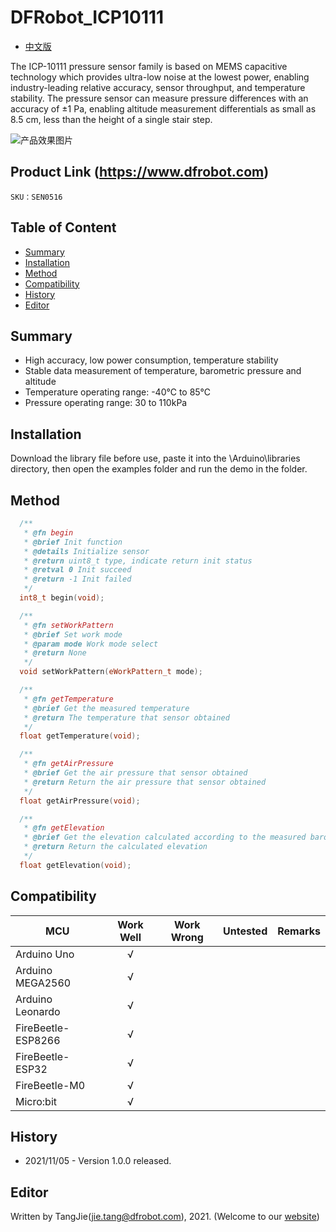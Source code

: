 # DFRobot_ICP10111
- [中文版](./README_CN.md)

The ICP-10111 pressure sensor family is based on MEMS capacitive technology which provides ultra-low noise at the lowest power, enabling industry-leading relative accuracy, sensor throughput, and temperature stability. The pressure sensor can measure pressure differences with an accuracy of ±1 Pa, enabling altitude measurement differentials as small as 8.5 cm, less than the height of a single stair step.

![产品效果图片](./resources/images/SEN0516.png)


## Product Link (https://www.dfrobot.com)

    SKU：SEN0516

## Table of Content 

  * [Summary](#Summary)
  * [Installation](#Installation)
  * [Method](#Method)
  * [Compatibility](#Compatibility)
  * [History](#History)
  * [Editor](#Editor)

## Summary

* High accuracy, low power consumption, temperature stability
* Stable data measurement of temperature, barometric pressure and altitude
* Temperature operating range: -40℃ to 85℃
* Pressure operating range: 30 to 110kPa

## Installation

Download the library file before use, paste it into the \Arduino\libraries directory, then open the examples folder and run the demo in the folder.

## Method

```C++
  /**
   * @fn begin
   * @brief Init function
   * @details Initialize sensor
   * @return uint8_t type, indicate return init status
   * @retval 0 Init succeed
   * @return -1 Init failed
   */
  int8_t begin(void);

  /**
   * @fn setWorkPattern
   * @brief Set work mode
   * @param mode Work mode select
   * @return None
   */
  void setWorkPattern(eWorkPattern_t mode);

  /**
   * @fn getTemperature
   * @brief Get the measured temperature 
   * @return The temperature that sensor obtained
   */
  float getTemperature(void);

  /**
   * @fn getAirPressure
   * @brief Get the air pressure that sensor obtained
   * @return Return the air pressure that sensor obtained
   */
  float getAirPressure(void);

  /**
   * @fn getElevation
   * @brief Get the elevation calculated according to the measured barometric pressure
   * @return Return the calculated elevation
   */
  float getElevation(void);
```

## Compatibility
MCU                | Work Well    | Work Wrong   | Untested    | Remarks
------------------ | :----------: | :----------: | :---------: | :----:
Arduino Uno        |      √       |              |             |
Arduino MEGA2560   |      √       |              |             |
Arduino Leonardo   |      √       |              |             |
FireBeetle-ESP8266 |      √       |              |             |
FireBeetle-ESP32   |      √       |              |             |
FireBeetle-M0      |      √       |              |             |
Micro:bit          |      √       |              |             |


## History

- 2021/11/05 - Version 1.0.0 released.

## Editor

Written by TangJie(jie.tang@dfrobot.com), 2021. (Welcome to our [website](https://www.dfrobot.com/))





